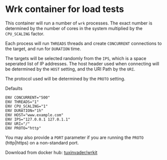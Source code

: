 # Wrk container for load tests

This container will run a number of `wrk` processes. The exact number is determined by the number of cores in the system
multiplied by the `CPU_SCALING` factor.

Each process will run `THREADS` threads and create `CONCURRENT` connections to the target, and run for `DURATION` time.

The targets will be selected randomly from the `IPS`, which is a space seperated list of IP addresses. The host header
used when connecting will be determined by the `HOST` setting, and the URI Path by the `URI`.

The protocol used will be determined by the `PROTO` setting.

Defaults
```
ENV CONCURRENT="500"
ENV THREADS="1"
ENV CPU_SCALING="1"
ENV DURATION="1h"
ENV HOST="www.example.com"
ENV IPS="127.0.0.1 127.0.1.1"
ENV URI="/"
ENV PROTO="http"
```

You may also provide a `PORT` parameter if you are running the `PROTO` (http|https) on a non-standard port.

Download from docker hub: [tuxinvader/wrkit](https://hub.docker.com/r/tuxinvader/wrkit)

